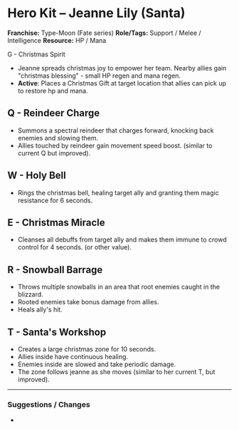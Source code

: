 # Hero Kit – Jeanne Lily (Santa)

**Franchise:** Type-Moon (Fate series)
**Role/Tags:** Support / Melee / Intelligence 
**Resource:** HP / Mana

G - Christmas Spirit
- Jeanne spreads christmas joy to empower her team. Nearby allies gain "christmas blessing" - small HP regen and mana regen.
- **Active**: Places a Christmas Gift at target location that allies can pick up to restore hp and mana.

## Q - Reindeer Charge
- Summons a spectral reindeer that charges forward, knocking back enemies and slowing them.
- Allies touched by reindeer gain movement speed boost. (similar to current Q but improved).

## W - Holy Bell
- Rings the christmas bell, healing target ally and granting them magic resistance for 6 seconds.
## E - Christmas Miracle
- Cleanses all debuffs from target ally and makes them immune to crowd control for 4 seconds. (or other value).

## R - Snowball Barrage
- Throws multiple snowballs in an area that root enemies caught in the blizzard. 
- Rooted enemies take bonus damage from allies.
- Heals ally's hit.

## T - Santa's Workshop
- Creates a large christmas zone for 10 seconds. 
- Allies inside have continuous healing. 
- Enemies inside are slowed and take periodic damage. 
- The zone follows jeanne as she moves (similar to her current T, but improved).

---

### Suggestions / Changes
- <your notes here>